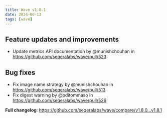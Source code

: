 ```yaml
---
title: Wave v1.8.1
date: 2024-06-13
tags: [wave]
---
```


## Feature updates and improvements

- Update metrics API documentation by @munishchouhan in https://github.com/seqeralabs/wave/pull/523

## Bug fixes

- Fix image name strategy by @munishchouhan in https://github.com/seqeralabs/wave/pull/513
- Fix digest warning by @pditommaso in https://github.com/seqeralabs/wave/pull/526

**Full changelog**: https://github.com/seqeralabs/wave/compare/v1.8.0...v1.8.1
